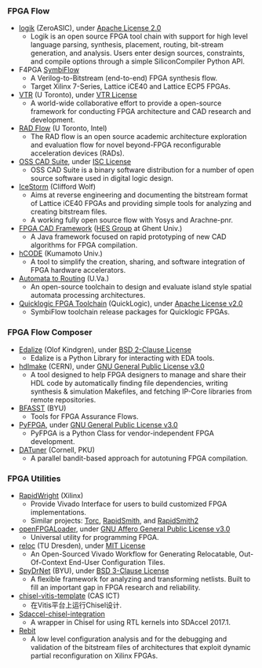 ### FPGA Flow
+ [logik](https://github.com/siliconcompiler/logik) (ZeroASIC), under [Apache License 2.0](https://github.com/siliconcompiler/logik/blob/main/LICENSE)
  - Logik is an open source FPGA tool chain with support for high level language parsing, synthesis, placement, routing, bit-stream generation, and analysis. Users enter design sources, constraints, and compile options through a simple SiliconCompiler Python API.
+ F4PGA [SymbiFlow](https://symbiflow.github.io/)
  - A Verilog-to-Bitstream (end-to-end) FPGA synthesis flow.
  - Target Xilinx 7-Series, Lattice iCE40 and Lattice ECP5 FPGAs.
+ [VTR](https://github.com/verilog-to-routing/vtr-verilog-to-routing) (U Toronto), under [VTR License](https://github.com/verilog-to-routing/vtr-verilog-to-routing/blob/master/LICENSE.md)
   - A world-wide collaborative effort to provide a open-source framework for conducting FPGA architecture and CAD research and development.
+ [RAD Flow](https://github.com/andrewboutros/rad-flow) (U Toronto, Intel)
  - The RAD flow is an open source academic architecture exploration and evaluation flow for novel beyond-FPGA reconfigurable acceleration devices (RADs).
+ [OSS CAD Suite](https://github.com/YosysHQ/oss-cad-suite-build), under [ISC License](https://github.com/YosysHQ/oss-cad-suite-build/blob/master/COPYING)
  - OSS CAD Suite is a binary software distribution for a number of open source software used in digital logic design.
+ [IceStorm](http://www.clifford.at/icestorm/) (Clifford Wolf)
  - Aims at reverse engineering and documenting the bitstream format of Lattice iCE40 FPGAs and providing simple tools for analyzing and creating bitstream files.
  - A working fully open source flow with Yosys and Arachne-pnr.
+ [FPGA CAD Framework](https://github.com/EliasVansteenkiste/FPGA-CAD-Framework) ([HES Group](https://github.com/UGent-HES) at Ghent Univ.)
  - A Java framework focused on rapid prototyping of new CAD algorithms for FPGA compilation.
+ [hCODE](https://github.com/hCODE-FPGA/hCODE/tree/master/lib) (Kumamoto Univ.)
  - A tool to simplify the creation, sharing, and software integration of FPGA hardware accelerators.
+ [Automata to Routing](https://github.com/jackwadden/Automata-to-Routing) (U.Va.)
  - An open-source toolchain to design and evaluate island style spatial automata processing architectures.
+ [Quicklogic FPGA Toolchain](https://github.com/QuickLogic-Corp/quicklogic-fpga-toolchain) (QuickLogic), under [Apache License v2.0](https://github.com/QuickLogic-Corp/quicklogic-fpga-toolchain/blob/master/LICENSE)
  - SymbiFlow toolchain release packages for Quicklogic FPGAs.

### FPGA Flow Composer
+ [Edalize](https://github.com/olofk/edalize) (Olof Kindgren), under [BSD 2-Clause License](https://github.com/olofk/edalize/blob/master/LICENSE)
  - Edalize is a Python Library for interacting with EDA tools.
+ [hdlmake](https://hdlmake.readthedocs.io/en/master/) (CERN), under [ GNU General Public License v3.0](https://ohwr.org/project/hdl-make/blob/master/COPYING)
  - A tool designed to help FPGA designers to manage and share their HDL code by automatically finding file dependencies, writing synthesis & simulation Makefiles, and fetching IP-Core libraries from remote repositories.
+ [BFASST](https://github.com/byuccl/bfasst) (BYU)
  - Tools for FPGA Assurance Flows.
+ [PyFPGA](https://github.com/PyFPGA/pyfpga), under [GNU General Public License v3.0](https://github.com/PyFPGA/pyfpga/blob/main/LICENSE)
  - PyFPGA is a Python Class for vendor-independent FPGA development.
+ [DATuner](https://github.com/cornell-zhang/datuner) (Cornell, PKU)
  - A parallel bandit-based approach for autotuning FPGA compilation.

### FPGA Utilities
+ [RapidWright](https://github.com/Xilinx/RapidWright.git) (Xilinx)
  - Provide Vivado Interface for users to build customized FPGA implementations.
  - Similar projects: [Torc](https://github.com/torc-isi/torc), [RapidSmith](http://rapidsmith.sourceforge.net/), and [RapidSmith2](https://github.com/byuccl/RapidSmith2)
+ [openFPGALoader](https://github.com/trabucayre/openFPGALoader), under [GNU Affero General Public License v3.0](https://github.com/trabucayre/openFPGALoader/blob/master/LICENSE)
  - Universal utility for programming FPGA.
+ [reloc](https://github.com/bgottschall/reloc) (TU Dresden), under [MIT License](https://github.com/bgottschall/reloc/blob/master/LICENSE)
  - An Open-Sourced Vivado Workflow for Generating Relocatable, Out-Of-Context End-User Configuration Tiles.
+ [SpyDrNet](https://github.com/byuccl/spydrnet) (BYU), under [BSD 3-Clause License](https://github.com/byuccl/spydrnet/blob/master/LICENSE)
  - A flexible framework for analyzing and transforming netlists. Built to fill an important gap in FPGA research and reliability.
+ [chisel-vitis-template](https://github.com/Wolf-Tungsten/chisel-vitis-template) (CAS ICT)
  - 在Vitis平台上运行Chisel设计.
+ [Sdaccel-chisel-integration](https://github.com/necst/sdaccel_chisel_integration)
  - A wrapper in Chisel for using RTL kernels into SDAccel 2017.1.
+ [Rebit](https://code.google.com/archive/p/rebit/)
  - A low level configuration analysis and for the debugging and validation of the bitstream files of architectures that exploit dynamic partial reconfiguration on Xilinx FPGAs.
